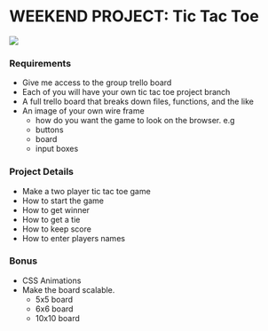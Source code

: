 # WEEKEND PROJECT: Tic Tac Toe

![](https://encrypted-tbn0.gstatic.com/images?q=tbn:ANd9GcQQ1QwxnMXnUFH4ornBDflBIwYdIa4tWV3IzojOC5gHwDiyJS7VG2PsBsI6)

### Requirements

* Give me access to the group trello board
* Each of you will have your own tic tac toe project branch
* A full trello board that breaks down files, functions, and the like
* An image of your own wire frame 
	* how do you want the game to look on the browser. e.g
	* buttons
	* board
	* input boxes

### Project Details

* Make a two player tic tac toe game
* How to start the game
* How to get winner
* How to get a tie
* How to keep score
* How to enter players names

### Bonus

* CSS Animations
* Make the board scalable. 
	* 5x5 board
	* 6x6 board
	* 10x10 board

	
